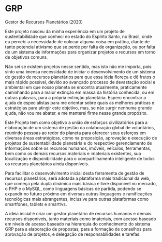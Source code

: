 # GRP
<p>Gestor de Recursos Planetários (2020)</P>
<p>Este projeto nasceu da minha experiência em um projeto de sustentabilidade que conheci no estado do Espírito Santo, no Brasil, onde eu percebi a necessidade de colocar alguma coisa em prática, diante de tanto potencial ativismo que se perde por falta de organização, ou por falta de um sistema de informações para organizar projetos e recursos em torno de objetivos comuns.</P>
<P>Não sei se existem projetos nesse sentido, mas isto não me importa, pois sinto uma imensa necessidade de iniciar o desenvolvimento de um sistema de gestão de recursos planetários para que essa ideia floreça e dê frutos o mais rápido possível, devido ao avançado processo de devastação social e ambiental em que nosso planeta se encontra atualmente, praticamente caminhando para a maior extinção em massa da história conhecida, ou em outras palavras, para a própria extinção planetária.
Espero encontrar a ajuda de especialistas para me orientar sobre quais as melhores práticas e estratégias para atingir este objetivo, mas, se não surgir nenhuma grande ajuda, não vou me abater, e me manterei firme nesse grande propósito.</P>
<P>Este Projeto tem como objetivo a união de esforços civilizatórios para a elaboração de um sistema de gestão da colaboração global de voluntários, reunindo pessoas ao redor do planeta para oferecer seus esforços em diversas áreas estratégicas, como na proposição, aprovação e execução de projetos de sustentabilidade planetária e do respectivo gerenciamento de informações sobre os recursos humanos, imóveis, veículos, ferramentas, bem como os demais recursos materiais e imateriais existentes, sua localização e disponibilidade para o compartilhamento inteligente de todos os recursos planetários ainda disponíveis.</P>
<P>Para facilitar o desenvolvimento inicial desta ferramenta de gestão de recursos planetários, será adotada a plataforma mais tradicional da web, que começa pela dupla dinâmica mais básica e livre disponível no mercado, o PHP e o MySQL, como linguagens básicas de partida, podendo se expandir no futuro próximo em diversas outras linguagens e ramificações tecnológicas mais abrangentes, inclusive para outras plataformas como smartfones, tablets e smarttvs.</P>
<P>A ideia inicial é criar um gestor planetário de recursos humanos e demais recursos disponíveis, tanto materiais como imateriais, com acesso baseado em níveis de acesso baseado na hierarquia do conhecimento do sistema GRP para a elaboração de propostas, para a formação de conselhos para aprovação de projetos, e delegação de responsabilidades e tarefas.</P>
